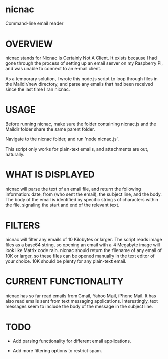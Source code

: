 # nicnac
Command-line email reader

# OVERVIEW

nicnac stands for Nicnac Is Certainly Not A Client. It exists because I had gone through the 
process of setting up an email server on my Raspberry Pi, and was unable to connect to an e-mail client. 

As a temporary solution, I wrote this node.js script to loop through files in the Maildir/new directory,
and parse any emails that had been received since the last time I ran nicnac.

# USAGE

Before running nicnac, make sure the folder containing nicnac.js and the Maildir folder share the same
parent folder. 

Navigate to the nicnac folder, and run 'node nicnac.js'.

This script only works for plain-text emails, and attachments are out, naturally.

# WHAT IS DISPLAYED

nicnac will parse the text of an email file, and return the following information: date, from (who sent 
the email), the subject line, and the body. The body of the email is identified by specific strings of 
characters within the file, signaling the start and end of the relevant text. 

# FILTERS

nicnac will filter any emails of 10 Kilobytes or larger. The script reads image files as a base64 string, 
so opening an email with a 4 Megabyte image will look like Matrix code rain. nicnac should return the filename 
of any email of 10K or larger, so these files can be opened manually in the text editor of your choice. 
10K should be plenty for any plain-text email.

# CURRENT FUNCTIONALITY

nicnac has so far read emails from Gmail, Yahoo Mail, iPhone Mail. It has also read emails sent from text messaging
applications. Interestingly, text messages seem to include the body of the message in the subject line.

# TODO

- Add parsing functionality for different email applications.

- Add more filtering options to restrict spam. 
